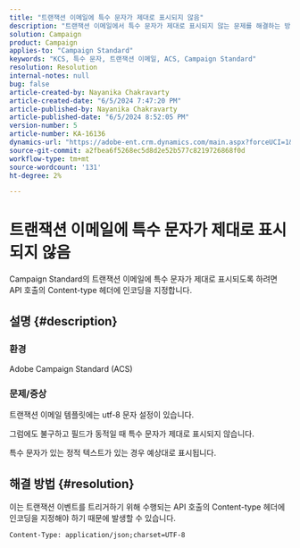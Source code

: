 ```yaml
---
title: "트랜잭션 이메일에 특수 문자가 제대로 표시되지 않음"
description: "트랜잭션 이메일에서 특수 문자가 제대로 표시되지 않는 문제를 해결하는 방법에 대해 알아봅니다."
solution: Campaign
product: Campaign
applies-to: "Campaign Standard"
keywords: "KCS, 특수 문자, 트랜잭션 이메일, ACS, Campaign Standard"
resolution: Resolution
internal-notes: null
bug: false
article-created-by: Nayanika Chakravarty
article-created-date: "6/5/2024 7:47:20 PM"
article-published-by: Nayanika Chakravarty
article-published-date: "6/5/2024 8:52:05 PM"
version-number: 5
article-number: KA-16136
dynamics-url: "https://adobe-ent.crm.dynamics.com/main.aspx?forceUCI=1&pagetype=entityrecord&etn=knowledgearticle&id=66e82467-7423-ef11-840b-6045bd006b25"
source-git-commit: a2fbea6f5268ec5d8d2e52b577c8219726868f0d
workflow-type: tm+mt
source-wordcount: '131'
ht-degree: 2%

---
```


# 트랜잭션 이메일에 특수 문자가 제대로 표시되지 않음


Campaign Standard의 트랜잭션 이메일에 특수 문자가 제대로 표시되도록 하려면 API 호출의 Content-type 헤더에 인코딩을 지정합니다.

## 설명 {#description}


### 환경

Adobe Campaign Standard (ACS)

### 문제/증상

트랜잭션 이메일 템플릿에는 utf-8 문자 설정이 있습니다.

그럼에도 불구하고 필드가 동적일 때 특수 문자가 제대로 표시되지 않습니다.

특수 문자가 있는 정적 텍스트가 있는 경우 예상대로 표시됩니다.


## 해결 방법 {#resolution}


이는 트랜잭션 이벤트를 트리거하기 위해 수행되는 API 호출의 Content-type 헤더에 인코딩을 지정해야 하기 때문에 발생할 수 있습니다.

`Content-Type: application/json;charset=UTF-8`
